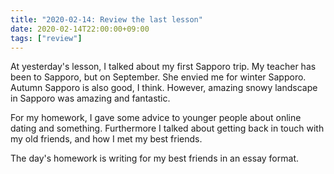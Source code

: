 ```yaml
---
title: "2020-02-14: Review the last lesson"
date: 2020-02-14T22:00:00+09:00
tags: ["review"]
---
```


At yesterday's lesson, I talked about my first Sapporo trip.
My teacher has been to Sapporo, but on September.
She envied me for winter Sapporo.
Autumn Sapporo is also good, I think.
However, amazing snowy landscape in Sapporo was amazing and fantastic.

For my homework, I gave some advice to younger people about online dating and something.
Furthermore I talked about getting back in touch with my old friends,
and how I met my best friends.

The day's homework is writing for my best friends in an essay format.


